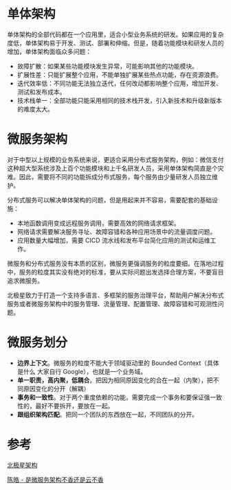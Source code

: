 # 单体架构

单体架构的全部代码都在一个应用里，适合小型业务系统的研发。如果应用的复杂度低，单体架构易于开发、测试、部署和伸缩。但是，随着功能模块和研发人员的增加，单体架构面临众多问题：

- 故障扩散：如果某些功能模块发生异常，可能影响其他的功能模块。
- 扩展性差：只能扩展整个应用，不能单独扩展某些热点功能，存在资源浪费。
- 迭代效率低：不同功能无法独立迭代，任何改动都影响整个应用，增加开发、测试和发布成本。
- 技术栈单一：全部功能只能采用相同的技术栈开发，引入新技术和升级新版本的难度太大。



# 微服务架构

对于中型以上规模的业务系统来说，更适合采用分布式服务架构，例如：微信支付这种超大型系统涉及上百个功能模块和上千名研发人员，采用单体架构简直是个灾难。因此，需要将不同的功能拆成分布式服务，每个服务由少量研发人员独立维护。

分布式服务可以解决单体架构的问题，但是用起来并不容易，需要配套的基础设施：

- 本地函数调用变成远程服务调用，需要高效的网络请求框架。
- 网络请求需要解决服务寻址、故障容错和各种应用场景中的流量调度问题。
- 应用数量大幅增加，需要 CICD 流水线和发布平台简化应用的测试和运维工作。

微服务和分布式服务没有本质的区别，微服务更强调服务的粒度要细。在落地过程中，服务的粒度其实没有绝对的标准，要从实际问题出发选择合理方案，不要盲目追求微服务。

北极星致力于打造一个支持多语言、多框架的服务治理平台，帮助用户解决分布式服务或者微服务架构中的服务管理、流量管理、配置管理、故障容错和可观测性问题。



# 微服务划分

- **边界上下文**。微服务的粒度不能大于领域驱动里的 Bounded Context（具体是什么 大家自行 Google），也就是一个业务域。
- **单一职责，高内聚，低耦合**。把因为相同原因变化的合在一起（内聚），把不同原因变化的分开（解耦）
- **事务和一致性**。对于两个重度依赖的功能，需要完成一个事务和要保证强一致性的，最好不要拆开，要放在一起。
- **跟组织架构匹配**。把同一个团队的东西放在一起，不同团队的分开。



# 参考

[北极星架构](https://polarismesh.cn/docs/%E5%8C%97%E6%9E%81%E6%98%9F%E6%98%AF%E4%BB%80%E4%B9%88/%E7%AE%80%E4%BB%8B/)

[陈皓 - 是微服务架构不香还是云不香](https://coolshell.cn/articles/22422.html)